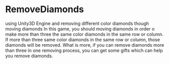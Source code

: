 # RemoveDiamonds
using Unity3D Engine and removing different color diamonds though moving diamonds
In this game, you should moving diamonds in order o make more than three the same color diamonds in the same row or column.
If more than three same color diamonds in the same row or column, those diamonds will be removed.
What is more, if you can remove diamonds more than three in one removing process, you can get some gifts which can help you remove diamonds.
